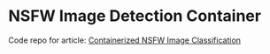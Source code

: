 # NSFW Image Detection Container

Code repo for article: [Containerized NSFW Image Classification](https://codingwithcody.com/2025/03/13/containerized-nsfw-image-classification/)
